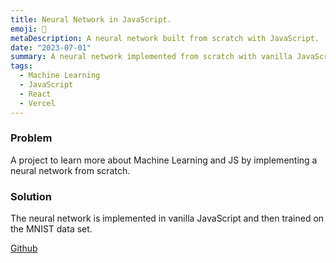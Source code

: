 ```yaml
---
title: Neural Network in JavaScript.
emoji: 💾
metaDescription: A neural network built from scratch with JavaScript.
date: "2023-07-01"
summary: A neural network implemented from scratch with vanilla JavaScript and trained on the MNIST dataset.
tags:
  - Machine Learning
  - JavaScript
  - React
  - Vercel
---
```


### Problem

A project to learn more about Machine Learning and JS by implementing a neural network from scratch.

### Solution

The neural network is implemented in vanilla JavaScript and then trained on the MNIST data set.

[Github](https://github.com/tawandamoyo/neural-nets)